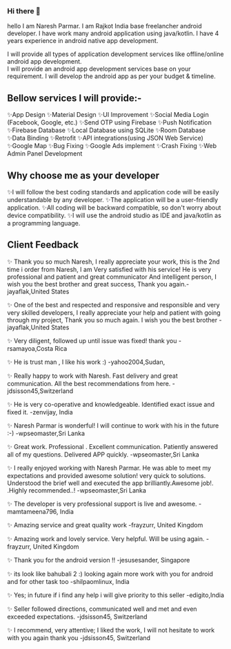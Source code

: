 ### Hi there 👋
hello I am Naresh Parmar. I am Rajkot India base freelancher android developer. I have work many android application using java/kotlin. I have 4 years experience in android native app development.

I will provide all types of application development services like offline/online android app development.  
I will provide an android app development services base on your requirement.
I will develop the android app as per your budget & timeline.

## Bellow services I will provide:-

  ✨App Design
  ✨Material Design
  ✨UI Improvement
  ✨Social Media Login (Facebook, Google, etc.)
  ✨Send OTP using Firebase
  ✨Push Notification
  ✨Firebase Database
  ✨Local Database using SQLite
  ✨Room Database
  ✨Data Binding
  ✨Retrofit
  ✨API integrations(using JSON Web Service)
  ✨Google Map
  ✨Bug Fixing
  ✨Google Ads implement
  ✨Crash Fixing
  ✨Web Admin Panel Development

## Why choose me as your developer

  ✨I will follow the best coding standards and application code will be easily understandable by any developer.
  ✨The application will be a user-friendly application.
  ✨All coding will be backward compatible, so don't worry about device compatibility.
  ✨I will use the android studio as IDE and java/kotlin as a programming language. 

## Client Feedback
  
  ✨ Thank you so much Naresh, I really appreciate your work, this is the 2nd time i order from Naresh, I am Very satisfied with his service! He is very professional and patient and great communicator And intelligent person, I wish you the best brother and great success, Thank you again.-jayaflak,United States
  
  ✨ One of the best and respected and responsive and responsible and very very skilled developers, I really appreciate your help and patient with going through my project, Thank you so much again. I wish you the best brother -jayaflak,United States

  ✨ Very diligent, followed up until issue was fixed! thank you -rsamayoa,Costa Rica

  ✨ He is trust man , I like his work :) -yahoo2004,Sudan, 

  ✨ Really happy to work with Naresh. Fast delivery and great communication. All the best recommendations from here. -jdsisson45,Switzerland

  ✨ He is very co-operative and knowledgeable. Identified exact issue and fixed it. -zenvijay, India
  
  ✨ Naresh Parmar is wonderful! I will continue to work with his in the future :-) -wpseomaster,Sri Lanka
  
  ✨ Great work. Professional . Excellent communication. Patiently answered all of my questions. Delivered APP quickly. -wpseomaster,Sri Lanka

  ✨ I really enjoyed working with Naresh Parmar. He was able to meet my expectations and provided awesome solution! very quick to solutions. Understood the brief well and executed the app brilliantly.Awesome job!. .Highly recommended..! -wpseomaster,Sri Lanka

  ✨ The developer is very professional support is live and awesome. -mamtameena796, India

  ✨ Amazing service and great quality work -frayzurr, United Kingdom

  ✨ Amazing work and lovely service. Very helpful. Will be using again. -frayzurr, United Kingdom

  ✨ Thank you for the android version !! -jesusesander, Singapore
  
  ✨ its look like bahubali 2 :) looking again more work with you for android and for other task too -shilpaomlinux, India

  ✨ Yes; in future if i find any help i will give priority to this seller -edigito,India

  ✨ Seller followed directions, communicated well and met and even exceeded expectations. -jdsisson45, Switzerland

  ✨ I recommend, very attentive; I liked the work, I will not hesitate to work with you again thank you -jdsisson45, Switzerland




<!--
**ParmarNaresh/ParmarNaresh** is a ✨ _special_ ✨ repository because its `README.md` (this file) appears on your GitHub profile.

Here are some ideas to get you started:

- 🔭 I’m currently working on ...
- 🌱 I’m currently learning ...
- 👯 I’m looking to collaborate on ...
- 🤔 I’m looking for help with ...
- 💬 Ask me about ...
- 📫 How to reach me: ...
- 😄 Pronouns: ...
- ⚡ Fun fact: ...
-->
